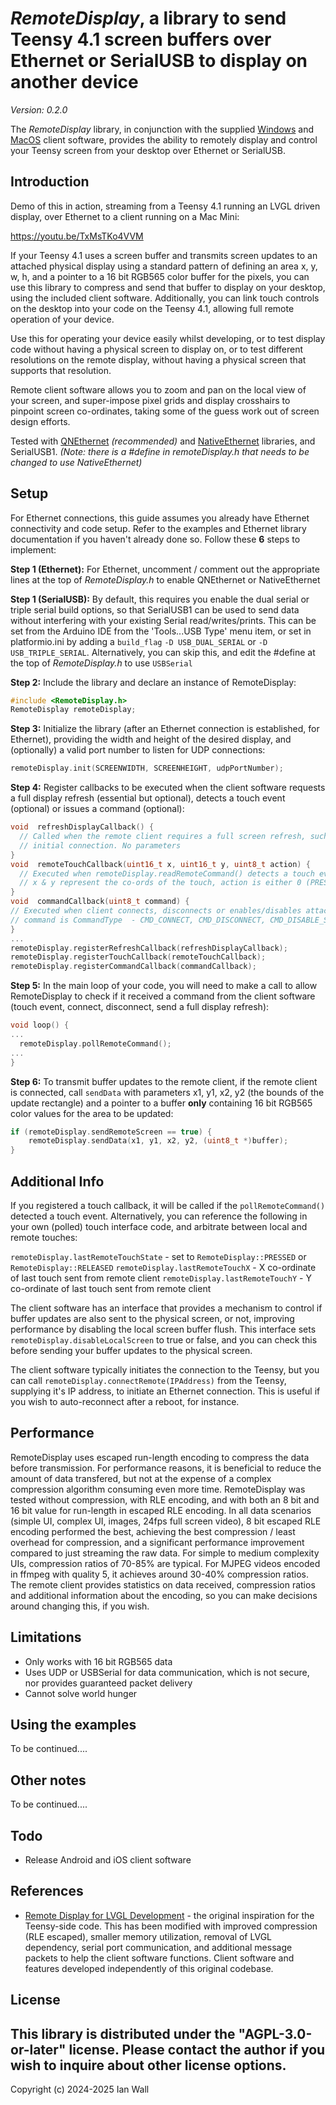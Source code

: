 
# _RemoteDisplay_, a library to send Teensy 4.1 screen buffers over Ethernet or SerialUSB to display on another device

_Version: 0.2.0_

The _RemoteDisplay_ library, in conjunction with the supplied [Windows](https://github.com/egonbeermat/RemoteDisplay/tree/main/clientsoftware/Windows) and [MacOS](https://github.com/egonbeermat/RemoteDisplay/tree/main/clientsoftware/MacOS) client software, provides the ability to remotely display and control your Teensy screen from your desktop over Ethernet or SerialUSB.

## Introduction

Demo of this in action, streaming from a Teensy 4.1 running an LVGL driven display, over Ethernet to a client running on a Mac Mini:

https://youtu.be/TxMsTKo4VVM

If your Teensy 4.1 uses a screen buffer and transmits screen updates to an attached physical display using a standard pattern of defining an area x, y, w, h, and a pointer to a 16 bit RGB565 color buffer for the pixels, you can use this library to compress and send that buffer to display on your desktop, using the included client software. Additionally, you can link touch controls on the desktop into your code on the Teensy 4.1, allowing full remote operation of your device.

Use this for operating your device easily whilst developing, or to test display code without having a physical screen to display on, or to test different resolutions on the remote display, without having a physical screen that supports that resolution.

Remote client software allows you to zoom and pan on the local view of your screen, and super-impose pixel grids and display crosshairs to pinpoint screen co-ordinates, taking some of the guess work out of screen design efforts.

Tested with [QNEthernet](https://github.com/ssilverman/QNEthernet/) _(recommended)_ and [NativeEthernet](https://github.com/vjmuzik/NativeEthernet/) libraries, and SerialUSB1. _(Note: there is a #define in remoteDisplay.h that needs to be changed to use NativeEthernet)_

## Setup

For Ethernet connections, this guide assumes you already have Ethernet connectivity and code setup. Refer to the examples and Ethernet library documentation if you haven't already done so. Follow these **6** steps to implement:

**Step 1 (Ethernet):** For Ethernet, uncomment / comment out the appropriate lines at the top of _RemoteDisplay.h_ to enable QNEthernet or NativeEthernet

**Step 1 (SerialUSB):** By default, this requires you enable the dual serial or triple serial build options, so that SerialUSB1 can be used to send data without interfering with your existing Serial read/writes/prints. This can be set from the Arduino IDE from the 'Tools...USB Type' menu item,
or set in platformio.ini by adding a `build_flag` `-D USB_DUAL_SERIAL`  or  `-D USB_TRIPLE_SERIAL`. Alternatively, you can skip this, and edit the #define at the top of _RemoteDisplay.h_ to use `USBSerial`


**Step 2:** Include the library and declare an instance of RemoteDisplay:

  ```c++
  #include <RemoteDisplay.h>
RemoteDisplay remoteDisplay;
  ```

**Step 3:** Initialize the library (after an Ethernet connection is established, for Ethernet), providing the width and height of the desired display, and (optionally) a valid port number to listen for UDP connections:

  ```c++
remoteDisplay.init(SCREENWIDTH, SCREENHEIGHT, udpPortNumber);
  ```

**Step 4:** Register callbacks to be executed when the client software requests a full display refresh (essential but optional), detects a touch event (optional) or issues a command (optional):

  ```c++
void  refreshDisplayCallback() {
	// Called when the remote client requires a full screen refresh, such as on
	// initial connection. No parameters
}
void  remoteTouchCallback(uint16_t x, uint16_t y, uint8_t action) {
	// Executed when remoteDisplay.readRemoteCommand() detects a touch event.
	// x & y represent the co-ords of the touch, action is either 0 (PRESSED) or 1 (RELEASED)
}
void  commandCallback(uint8_t command) {
  // Executed when client connects, disconnects or enables/disables attached physical screen
  // command is CommandType  - CMD_CONNECT, CMD_DISCONNECT, CMD_DISABLE_SCREEN, CMD_ENABLE_SCREEN
}
...
remoteDisplay.registerRefreshCallback(refreshDisplayCallback);
remoteDisplay.registerTouchCallback(remoteTouchCallback);
remoteDisplay.registerCommandCallback(commandCallback);
```

**Step 5:** In the main loop of your code, you will need to make a call to allow RemoteDisplay to check if it received a command from the client software (touch event, connect, disconnect, send a full display refresh):

  ```c++
void loop() {
...
	remoteDisplay.pollRemoteCommand();
...
}
```
**Step 6:** To transmit buffer updates to the remote client, if the remote client is connected, call `sendData` with parameters x1, y1, x2, y2 (the bounds of the update rectangle) and a pointer to a buffer **only** containing 16 bit RGB565 color values for the area to be updated:

```c++
if (remoteDisplay.sendRemoteScreen == true) {
    remoteDisplay.sendData(x1, y1, x2, y2, (uint8_t *)buffer);
}
```

## Additional Info

If you registered a touch callback, it will be called if the `pollRemoteCommand()` detected a touch event. Alternatively, you can reference the following in your own (polled) touch interface code, and arbitrate between local and remote touches:

`remoteDisplay.lastRemoteTouchState` - set to `RemoteDisplay::PRESSED` or `RemoteDisplay::RELEASED`
`remoteDisplay.lastRemoteTouchX` - X co-ordinate of last touch sent from remote client
`remoteDisplay.lastRemoteTouchY` - Y co-ordinate of last touch sent from remote client

The client software has an interface that provides a mechanism to control if buffer updates are also sent to the physical screen, or not, improving performance by disabling the local screen buffer flush. This interface sets `remoteDisplay.disableLocalScreen` to true or false, and you can check this before sending your buffer updates to the physical screen.

The client software typically initiates the connection to the Teensy, but you can call `remoteDisplay.connectRemote(IPAddress)` from the Teensy, supplying it's IP address, to initiate an Ethernet connection. This is useful if you wish to auto-reconnect after a reboot, for instance.

## Performance

RemoteDisplay uses escaped run-length encoding to compress the data before transmission. For performance reasons, it is beneficial to reduce the amount of data transfered, but not at the expense of a complex compression algorithm consuming even more time. RemoteDisplay was tested without compression, with RLE encoding, and with both an 8 bit and 16 bit value for run-length in escaped RLE encoding. In all data scenarios (simple UI, complex UI, images, 24fps full screen video), 8 bit escaped RLE encoding performed the best, achieving the best compression / least overhead for compression, and a significant performance improvement compared to just streaming the raw data. For simple to medium complexity UIs, compression ratios of 70-85% are typical. For MJPEG videos encoded in ffmpeg with quality 5, it achieves around 30-40% compression ratios. The remote client provides statistics on data received, compression ratios and additional information about the encoding, so you can make decisions around changing this, if you wish.

## Limitations

- Only works with 16 bit RGB565 data
- Uses UDP or USBSerial for data communication, which is not secure, nor provides guaranteed packet delivery
- Cannot solve world hunger

## Using the examples

To be continued....

## Other notes

To be continued....

## Todo

- Release Android and iOS client software

## References

* [Remote Display for LVGL Development](https://github.com/CubeCoders/LVGLRemoteServer) - the original inspiration for the Teensy-side code. This has been modified with improved compression (RLE escaped), smaller memory utilization, removal of LVGL dependency, serial port communication, and additional message packets to help the client software functions. Client software and features developed independently of this original codebase.

## License

This library is distributed under the "AGPL-3.0-or-later" license. Please contact the author if you wish to inquire about other license options.
---

Copyright (c) 2024-2025 Ian Wall
